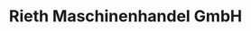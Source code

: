 ---
title: "Rieth Maschinenhandel GmbH"
url: /rodgau/rieth-maschinenhandel-gmbh/
shop: Baustoffe
---